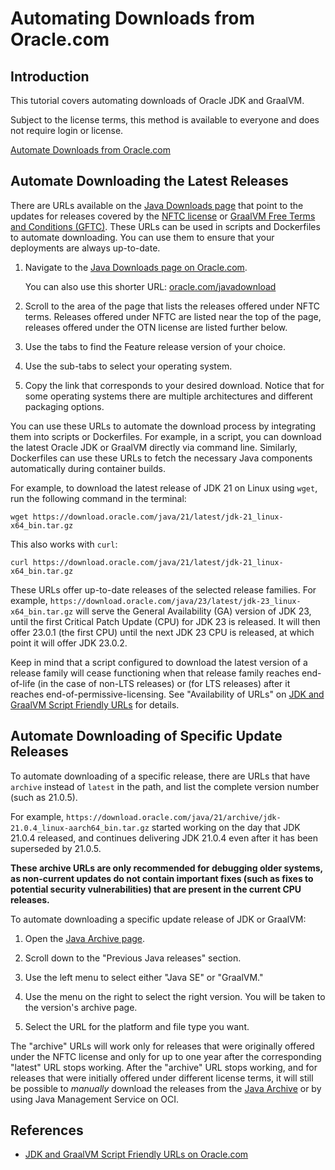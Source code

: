 # Automating Downloads from Oracle.com


## Introduction
This tutorial covers automating downloads of Oracle JDK and GraalVM.

Subject to the license terms, this method is available to everyone and does not require login or license.

[Automate Downloads from Oracle.com](videohub:1_b66ya1gy)


## Automate Downloading the Latest Releases
There are URLs available on the [Java Downloads page](https://www.oracle.com/java/technologies/downloads/) that point to the updates for releases covered by the [NFTC license](https://www.java.com/freeuselicense) or [GraalVM Free Terms and Conditions (GFTC)](https://www.oracle.com/downloads/licenses/graal-free-license.html). These URLs can be used in scripts and Dockerfiles to automate downloading. You can use them to ensure that your deployments are always up-to-date.

1. Navigate to the [Java Downloads page on Oracle.com](https://www.oracle.com/java/technologies/downloads/).

    You can also use this shorter URL: [oracle.com/javadownload](https://www.oracle.com/javadownload)

2. Scroll to the area of the page that lists the releases offered under NFTC terms.   Releases offered under NFTC are listed near the top of the page, releases offered under the  OTN license are listed further below.  

3. Use the tabs to find the Feature release version of your choice.

4. Use the sub-tabs to select your operating system.

5. Copy the link that corresponds to your desired download.  Notice that for some operating systems  there are multiple architectures and different packaging options.

You can use these URLs to automate the download process by integrating them into scripts or Dockerfiles. For example, in a script, you can download the latest Oracle JDK or GraalVM directly via command line. Similarly, Dockerfiles can use these URLs to fetch the necessary Java components automatically during container builds.

For example, to download the latest release of JDK 21 on Linux using `wget`, run the following command in the terminal:
```
wget https://download.oracle.com/java/21/latest/jdk-21_linux-x64_bin.tar.gz
```
This also works with `curl`:
```
curl https://download.oracle.com/java/21/latest/jdk-21_linux-x64_bin.tar.gz
```

These URLs offer up-to-date releases of the selected release families. For example, `https://download.oracle.com/java/23/latest/jdk-23_linux-x64_bin.tar.gz` will serve the General Availability (GA) version of JDK 23, until the first Critical Patch Update (CPU) for JDK 23 is released. It will then offer 23.0.1 (the first CPU) until the next JDK 23 CPU is released, at which point it will offer JDK 23.0.2.

Keep in mind that a script configured to download the latest version of a release family will cease functioning when that release family reaches end-of-life (in the case of non-LTS releases) or (for LTS releases) after it reaches end-of-permissive-licensing. See "Availability of URLs" on [JDK and GraalVM Script Friendly URLs](https://www.oracle.com/java/technologies/jdk-script-friendly-urls/) for details.


## Automate Downloading of Specific Update Releases
To automate downloading of a specific release, there are URLs that have `archive` instead of `latest` in the path, and list the complete version number (such as 21.0.5).

For example, `https://download.oracle.com/java/21/archive/jdk-21.0.4_linux-aarch64_bin.tar.gz` started working on the day that JDK 21.0.4 released, and continues delivering JDK 21.0.4 even after it has been superseded by 21.0.5.

**These archive URLs are only recommended for debugging older systems, as non-current updates do not contain important fixes (such as fixes to potential security vulnerabilities) that are present in the current CPU releases.**

To automate downloading a specific update release of JDK or GraalVM:

1. Open the [Java Archive page](https://www.oracle.com/java/technologies/downloads/archive/).

2. Scroll down to the "Previous Java releases" section.

3. Use the left menu to select either "Java SE" or "GraalVM."

4. Use the menu on the right to select the right version.  You will be taken to the version's archive page.

5. Select the URL for the platform and file type you want.


The "archive" URLs will work only for releases that were originally offered under the NFTC license and only for up to one year after the corresponding "latest" URL stops working.  After the "archive" URL stops working, and for releases that were initially offered under different license terms, it will still be possible to *manually* download the releases from the [Java Archive](https://www.oracle.com/java/technologies/downloads/archive/) or by using Java Management Service on OCI.

## References
- [JDK and GraalVM Script Friendly URLs on Oracle.com](https://www.oracle.com/java/technologies/jdk-script-friendly-urls/)